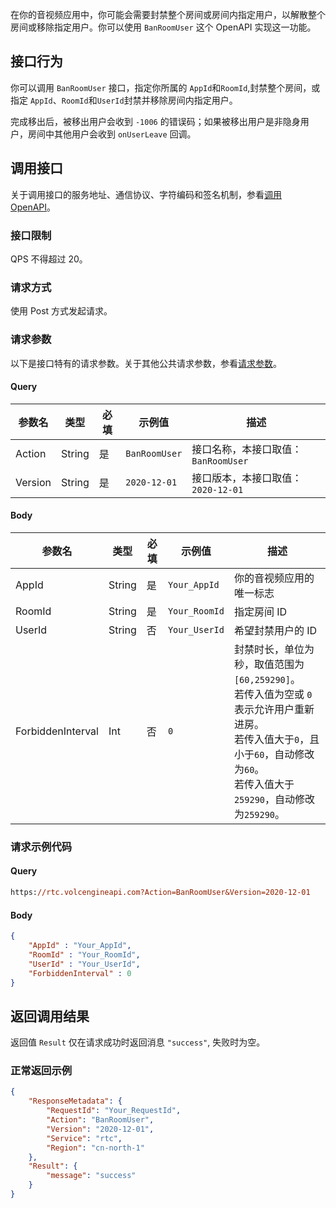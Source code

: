 在你的音视频应用中，你可能会需要封禁整个房间或房间内指定用户，以解散整个房间或移除指定用户。你可以使用 `BanRoomUser` 这个 OpenAPI 实现这一功能。

## 接口行为

你可以调用 `BanRoomUser` 接口，指定你所属的 `AppId`和`RoomId`,封禁整个房间，或指定 `AppId`、`RoomId`和`UserId`封禁并移除房间内指定用户。

完成移出后，被移出用户会收到 `-1006` 的错误码；如果被移出用户是非隐身用户，房间中其他用户会收到 `onUserLeave` 回调。


## 调用接口

关于调用接口的服务地址、通信协议、字符编码和签名机制，参看[调用 OpenAPI](69828)。

### 接口限制

QPS 不得超过 20。

### 请求方式

使用 Post 方式发起请求。

### 请求参数

以下是接口特有的请求参数。关于其他公共请求参数，参看[请求参数](69828.md#requestparameters)。

#### Query

|  **参数名**  |  **类型**  |  **必填**  |  **示例值**  |  **描述**  |
| --- | --- | --- | --- | --- |
| Action | String | 是 | `BanRoomUser` |接口名称，本接口取值：`BanRoomUser`  |
| Version | String | 是 | `2020-12-01` | 接口版本，本接口取值：`2020-12-01` |



#### Body

|  **参数名**  |  **类型**  |  **必填**  |  **示例值**  |  **描述**  |
| --- | --- | --- | --- | --- |
| AppId | String | 是 | `Your_AppId` | 你的音视频应用的唯一标志 |
| RoomId | String | 是 | `Your_RoomId` | 指定房间 ID |
| UserId | String | 否 | `Your_UserId` | 希望封禁用户的 ID |
| ForbiddenInterval | Int | 否 | `0` | 封禁时长，单位为秒，取值范围为`[60,259290]`。<br> 若传入值为空或 `0`表示允许用户重新进房。 <br> 若传入值大于`0`，且小于`60`，自动修改为`60`。<br> 若传入值大于`259290`，自动修改为`259290`。|



### 请求示例代码

#### Query

```postscript
https://rtc.volcengineapi.com?Action=BanRoomUser&Version=2020-12-01
```

#### Body
```json
{
    "AppId" : "Your_AppId",
    "RoomId" : "Your_RoomId",   
    "UserId" : "Your_UserId",
    "ForbiddenInterval" : 0    
}
```

## 返回调用结果

返回值 `Result` 仅在请求成功时返回消息 `"success"`, 失败时为空。

### 正常返回示例
```json
{
    "ResponseMetadata": {
        "RequestId": "Your_RequestId",
        "Action": "BanRoomUser",
        "Version": "2020-12-01",
        "Service": "rtc",
        "Region": "cn-north-1"
    },
    "Result": {
        "message": "success"
    }
}
```